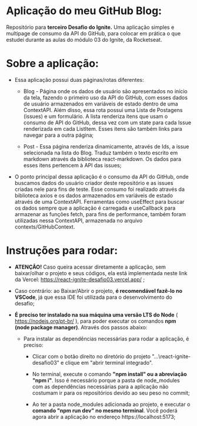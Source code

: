 # Aplicação do meu GitHub Blog:
 Repositório para **terceiro Desafio do Ignite.** Uma aplicação simples e multipage de consumo da API do GitHub, para colocar em prática o que estudei durante as aulas do módulo 03 do Ignite, da Rocketseat.

# Sobre a aplicação:

- Essa aplicação possui duas páginas/rotas diferentes:

  - Blog - Página onde os dados de usuário são apresentados no início da tela, fazendo o primeiro uso da API do GitHub, com esses dados de usuário armazenados em variáveis de estado dentro de uma ContextAPI. Além disso, essa rota possui uma Lista de Postagens (issues) e um formulário. A lista renderiza itens que usam o consumo de API do GitHub, dessa vez com um state para cada Issue renderizada em cada ListItem. Esses itens são também links para navegar para a outra página;

  - Post - Essa página renderiza dinamicamente, através de Ids, a issue selecionada na lista do Blog. Traduz também o texto escrito em markdown através da biblioteca react-markdown. Os dados para esses itens pertencem à API das issues;

- O ponto principal dessa aplicação é o consumo da API do GitHub, onde buscamos dados do usuário criador deste repositório e as issues criadas nele para fins de teste. Esse consumo foi realizado através da biblioteca axios e os dados armazenados em variáveis de estado através de uma ContextAPI. Ferramentas como useEffect para buscar os dados sempre que a aplicação é carregada e useCallback para armazenar as funções fetch, para fins de performance, também foram utilizadas nessa ContextAPI, armazenada no arquivo contexts/GitHubContext.

# Instruções para rodar:

- **ATENÇÃO!** Caso queira acessar diretamente a aplicação, sem baixar/olhar o projeto e seus códigos, ela está implementada neste link da Vercel: https://react-ignite-desafio03.vercel.app/ ;

- Caso contrário: ao Baixar/Abrir o projeto, **é recomendável fazê-lo no VSCode**, já que essa IDE foi utilizada para o desenvolvimento do desafio;

- **É preciso ter instalado na sua máquina uma versão LTS do Node** ( https://nodejs.org/pt-br/ ), para poder executar os comandos **npm (node package manager)**. Através dos passos abaixo:

  - Para instalar as dependências necessárias para rodar a aplicação, é preciso:
    
    - Clicar com o botão direito no diretório do projeto "...\react-ignite-desafio03" e clique em "abrir terminal integrado".

    - No terminal, execute o comando **"npm install" ou a abreviação "npm i"**. Isso é necessário porque a pasta de node_modules com as dependências necessárias para a aplicação não costumam ir para os repositórios devido ao seu peso no commit;

    - Ao ter a pasta node_modules adicionada ao projeto,  e executar o **comando "npm run dev" no mesmo terminal**. Você poderá agora abrir a aplicação no endereço https://localhost:5173;
